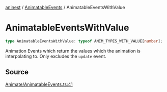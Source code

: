 [aninest](../../index.md) / [AnimatableEvents](../index.md) / AnimatableEventsWithValue

# AnimatableEventsWithValue

```ts
type AnimatableEventsWithValue: typeof ANIM_TYPES_WITH_VALUE[number];
```

Animation Events which return the values which the animation is interpolating to.
Only excludes the `update` event.

## Source

[Animate/AnimatableEvents.ts:41](https://github.com/zphrs/aninest/blob/37209a6/src/Animate/AnimatableEvents.ts#L41)
